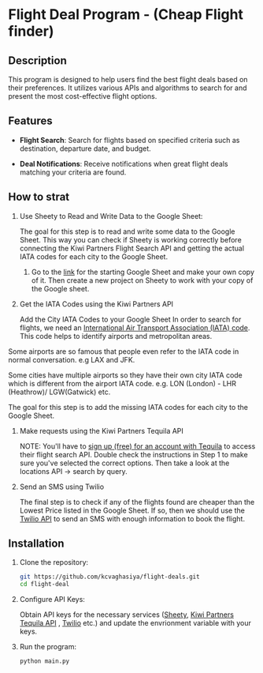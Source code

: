 # Flight Deal Program - (Cheap Flight finder)

## Description

This program is designed to help users find the best flight deals based 
on their preferences. It utilizes various APIs and algorithms to search 
for and present the most cost-effective flight options.

## Features

- **Flight Search**: Search for flights based on specified criteria such as destination, departure date, and budget.

- **Deal Notifications**: Receive notifications when great flight deals matching your criteria are found.

## How to strat

1. Use Sheety to Read and Write Data to the Google Sheet:

   The goal for this step is to read and write some data to the Google Sheet. This way you can check if Sheety is working correctly before connecting the Kiwi Partners Flight Search API and getting the actual IATA codes for each city to the Google Sheet.
   1. Go to the [link](https://docs.google.com/spreadsheets/d/1FiTY-4DjKXeMUq3n57x0A2goQqNei1HC0hbN65QqVcM/edit#gid=0]) for the starting Google Sheet and make your own copy of it. Then create a new project on Sheety to work with your copy of the Google sheet.

2. Get the IATA Codes using the Kiwi Partners API
   
   Add the City IATA Codes to your Google Sheet
In order to search for flights, we need an [International Air Transport Association (IATA) code](https://en.wikipedia.org/wiki/IATA_airport_code). This code helps to identify airports and metropolitan areas.

Some airports are so famous that people even refer to the IATA code in normal conversation. e.g LAX and JFK.

Some cities have multiple airports so they have their own city IATA code which is different from the airport IATA code. e.g. LON (London) - LHR (Heathrow)/ LGW(Gatwick) etc.

The goal for this step is to add the missing IATA codes for each city to the Google Sheet.

   1. Make requests using the Kiwi Partners Tequila API

      NOTE: You'll have to [sign up (free) for an account with Tequila](https://partners.kiwi.com/) to access their flight search API. Double check the instructions in Step 1 to make sure you've selected the correct options. Then take a look at the locations API -> search by query.

3. Send an SMS using Twilio

   The final step is to check if any of the flights found are cheaper than the Lowest Price listed in the Google Sheet. If so, then we should use the [Twilio API](https://www.twilio.com/docs/sms/quickstart/python) to send an SMS with enough information to book the flight. 


## Installation

1. Clone the repository:

    ```bash
    git https://github.com/kcvaghasiya/flight-deals.git
    cd flight-deal
    ```

2. Configure API Keys:

    Obtain API keys for the necessary services ([Sheety](https://sheety.co/), [Kiwi Partners Tequila API](https://partners.kiwi.com/) , [Twilio](https://www.twilio.com/docs/sms/quickstart/python) etc.) and update the envrionment variable with your keys.

4. Run the program:

    ```bash
    python main.py
    ```